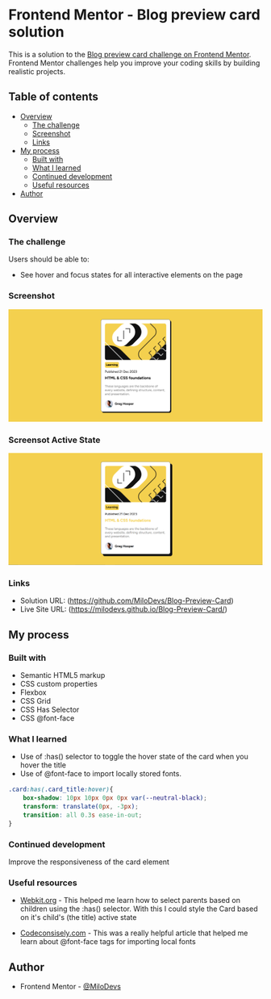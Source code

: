 # Frontend Mentor - Blog preview card solution

This is a solution to the [Blog preview card challenge on Frontend Mentor](https://www.frontendmentor.io/challenges/blog-preview-card-ckPaj01IcS). Frontend Mentor challenges help you improve your coding skills by building realistic projects. 

## Table of contents

- [Overview](#overview)
  - [The challenge](#the-challenge)
  - [Screenshot](#screenshot)
  - [Links](#links)
- [My process](#my-process)
  - [Built with](#built-with)
  - [What I learned](#what-i-learned)
  - [Continued development](#continued-development)
  - [Useful resources](#useful-resources)
- [Author](#author)

## Overview

### The challenge

Users should be able to:

- See hover and focus states for all interactive elements on the page

### Screenshot

![](/assets/images/screenshot.png)

### Screensot Active State
![](/assets/images/screenshot-active-state.png)

### Links

- Solution URL: (https://github.com/MiloDevs/Blog-Preview-Card)
- Live Site URL: (https://milodevs.github.io/Blog-Preview-Card/)

## My process

### Built with

- Semantic HTML5 markup
- CSS custom properties
- Flexbox
- CSS Grid
- CSS Has Selector
- CSS @font-face 

### What I learned

- Use of :has() selector to toggle the hover state of the card when you hover the title
- Use of @font-face to import locally stored fonts.

```css
.card:has(.card_title:hover){
    box-shadow: 10px 10px 0px 0px var(--neutral-black);
    transform: translate(0px, -3px);
    transition: all 0.3s ease-in-out;
}
```

### Continued development

Improve the responsiveness of the card element

### Useful resources

- [Webkit.org](https://webkit.org/blog/13096/css-has-pseudo-class/) - This helped me learn how to select parents based on children using the :has() selector. With this I could style the Card based on it's child's (the title) active state

- [Codeconsisely.com](https://www.codeconcisely.com/posts/css-import-font/) - This was a really helpful article that helped me learn about @font-face tags for importing local fonts

## Author

- Frontend Mentor - [@MiloDevs](https://www.frontendmentor.io/profile/MiloDevs)

